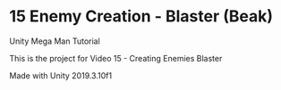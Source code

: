# 15 Enemy Creation - Blaster (Beak)

Unity Mega Man Tutorial

This is the project for Video 15 - Creating Enemies Blaster

Made with Unity 2019.3.10f1